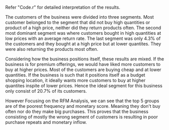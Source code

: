 Refer "Code.r" for detailed interpretation of the results.

The customers of the business were divided into three segments. Most customer belonged to the segment that did not buy high quantities or product of a high price, neither did they return products often.
The second most dominant segment was where customers bought in high quantities at low prices with an average return rate.
The last segment was only 4.3% of the customers and they bought at a high price but at lower quantites. They were also returning the products most often.

Considering how the business positions itself, these results are mixed. If the business is for premium offerings, we would have liked more customers to buy at higher prices. Most of the customers are buying cheap and at lower quantities. If the business is such that it positions itself as a budget shopping location, it ideally wants 
more customers to buy at higher quantites inspite of lower prices. Hence the ideal segment for this business only consist of 20.7% of its customers.

However Focusing on the RFM Analysis, we can see that the top 5 groups are of the poorest frequency and monetary score. Meaning they don't buy often nor do they make big purchases. This proves that the business consisting of mostly the wrong segment of customers is resulting in poor purchase repeats and monetary inflow.

